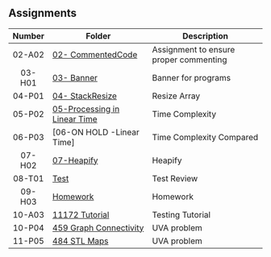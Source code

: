 ## Assignments

| Number      | Folder | Description |
| :----:      | ------ | ----------- |
|   02-A02    | [ 02- CommentedCode]( https://github.com/Ladelle/3013-ALG-Augustine/tree/master/Assignments/02-CommentedCode)| Assignment to ensure proper commenting |
|   03-H01       | [ 03- Banner](https://github.com/Ladelle/3013-ALG-Augustine/blob/master/Assignments/03-Banner/Banner.txt)    | Banner for programs|
|   04-P01    | [ 04- StackResize]( https://github.com/Ladelle/3013-ALG-Augustine/tree/master/Assignments/04-StackResize)   | Resize Array|
| 05-P02     |   [05-Processing in Linear Time](https://github.com/Ladelle/3013-ALG-Augustine/tree/master/Assignments/05-Processing%20in%20Linear%20Time)|Time Complexity|
|06-P03    |   [06-ON HOLD -Linear Time]|Time Complexity Compared|
|07-H02| [07-Heapify](https://github.com/Ladelle/3013-ALG-Augustine/tree/master/Assignments/07-Heapify)| Heapify|
|08-T01|[Test](https://github.com/rugbyprof/3013-Algorithms/blob/master/Assignments/08-T01/solution.pdf)|Test Review|
|09-H03|[Homework](https://github.com/Ladelle/3013-ALG-Augustine/blob/master/Assignments/09-Homework/README.md)|Homework|
|10-A03|[11172 Tutorial](https://github.com/Ladelle/3013-ALG-Augustine/tree/master/Assignments/11172)| Testing Tutorial|
|10-P04|[459 Graph Connectivity](https://github.com/Ladelle/3013-ALG-Augustine/tree/master/Assignments/459)|UVA problem|
|11-P05|[484 STL Maps](https://github.com/Ladelle/3013-ALG-Augustine/tree/master/Assignments/484)|UVA problem|


